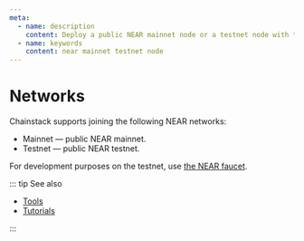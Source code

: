 ```yaml
---
meta:
  - name: description
    content: Deploy a public NEAR mainnet node or a testnet node with the Chainstack managed blockchain services in minutes.
  - name: keywords
    content: near mainnet testnet node
---
```


# Networks

Chainstack supports joining the following NEAR networks:

* Mainnet — public NEAR mainnet.
* Testnet — public NEAR testnet.

For development purposes on the testnet, use [the NEAR faucet](https://near-faucet.io).

::: tip See also

* [Tools](/operations/near/tools)
* [Tutorials](/tutorials/near/)

:::
